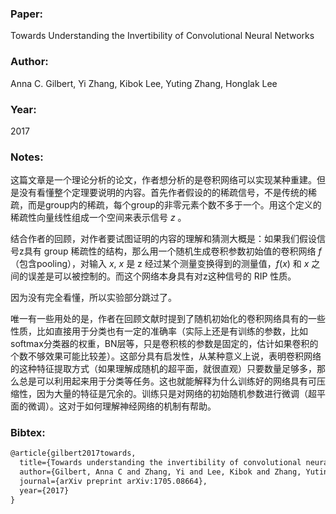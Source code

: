 ### Paper:

Towards Understanding the Invertibility of Convolutional Neural Networks

### Author:

Anna C. Gilbert, Yi Zhang, Kibok Lee, Yuting Zhang, Honglak Lee

### Year:

2017

### Notes:

这篇文章是一个理论分析的论文，作者想分析的是卷积网络可以实现某种重建。但是没有看懂整个定理要说明的内容。首先作者假设的的稀疏信号，不是传统的稀疏，而是group内的稀疏，每个group的非零元素个数不多于一个。用这个定义的稀疏性向量线性组成一个空间来表示信号 $z$ 。

结合作者的回顾，对作者要试图证明的内容的理解和猜测大概是：如果我们假设信号z具有 group 稀疏性的结构，那么用一个随机生成卷积参数初始值的卷积网络 $f$（包含pooling），对输入 $x$, $x$ 是 z 经过某个测量变换得到的测量值，$f(x)$ 和 $x$ 之间的误差是可以被控制的。而这个网络本身具有对z这种信号的 RIP 性质。

因为没有完全看懂，所以实验部分跳过了。

唯一有一些用处的是，作者在回顾文献时提到了随机初始化的卷积网络具有的一些性质，比如直接用于分类也有一定的准确率（实际上还是有训练的参数，比如 softmax分类器的权重，BN层等，只是卷积核的参数是固定的，估计如果卷积的个数不够效果可能比较差）。这部分具有启发性，从某种意义上说，表明卷积网络的这种特征提取方式（如果理解成随机的超平面，就很直观）只要数量足够多，那么总是可以利用起来用于分类等任务。这也就能解释为什么训练好的网络具有可压缩性，因为大量的特征是冗余的。训练只是对网络的初始随机参数进行微调（超平面的微调）。这对于如何理解神经网络的机制有帮助。

### Bibtex:

```latex
@article{gilbert2017towards,
  title={Towards understanding the invertibility of convolutional neural networks},
  author={Gilbert, Anna C and Zhang, Yi and Lee, Kibok and Zhang, Yuting and Lee, Honglak},
  journal={arXiv preprint arXiv:1705.08664},
  year={2017}
}
```